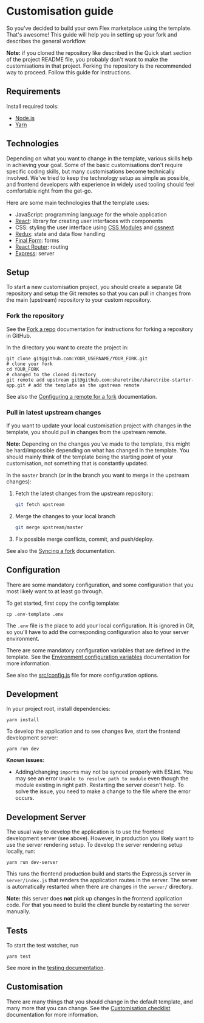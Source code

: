 # Customisation guide

So you've decided to build your own Flex marketplace using the template. That's awesome! This guide
will help you in setting up your fork and describes the general workflow.

**Note:** if you cloned the repository like described in the Quick start section of the project
README file, you probably don't want to make the customisations in that project. Forking the
repository is the recommended way to proceed. Follow this guide for instructions.

## Requirements

Install required tools:

* [Node.js](https://nodejs.org/)
* [Yarn](https://yarnpkg.com/)

## Technologies

Depending on what you want to change in the template, various skills help in achieving your goal.
Some of the basic customisations don't require specific coding skills, but many customisations
become technically involved. We've tried to keep the technology setup as simple as possible, and
frontend developers with experience in widely used tooling should feel comfortable right from the
get-go.

Here are some main technologies that the template uses:

* JavaScript: programming language for the whole application
* [React](https://reactjs.org/): library for creating user interfaces with components
* CSS: styling the user interface using [CSS Modules](https://github.com/css-modules/css-modules)
  and [cssnext](http://cssnext.io/)
* [Redux](https://redux.js.org/): state and data flow handling
* [Final Form](https://github.com/final-form/final-form): forms
* [React Router](https://reacttraining.com/react-router/): routing
* [Express](https://expressjs.com/): server

## Setup

To start a new customisation project, you should create a separate Git repository and setup the Git
remotes so that you can pull in changes from the main (upstream) repository to your custom
repository.

### Fork the repository

See the [Fork a repo](https://help.github.com/articles/fork-a-repo/) documentation for instructions
for forking a repository in GitHub.

In the directory you want to create the project in:

    git clone git@github.com:YOUR_USERNAME/YOUR_FORK.git                         # clone your fork
    cd YOUR_FORK                                                                 # changed to the cloned directory
    git remote add upstream git@github.com:sharetribe/sharetribe-starter-app.git # add the template as the upstream remote

See also the
[Configuring a remote for a fork](https://help.github.com/articles/configuring-a-remote-for-a-fork/)
documentation.

### Pull in latest upstream changes

If you want to update your local customisation project with changes in the template, you should pull
in changes from the upstream remote.

**Note:** Depending on the changes you've made to the template, this might be hard/impossible
depending on what has changed in the template. You should mainly think of the template being the
starting point of your customisation, not something that is constantly updated.

In the `master` branch (or in the branch you want to merge in the upstream changes):

1.  Fetch the latest changes from the upstream repository:

    ```sh
    git fetch upstream
    ```

1.  Merge the changes to your local branch

    ```sh
    git merge upstream/master
    ```

1.  Fix possible merge conflicts, commit, and push/deploy.

See also the [Syncing a fork](https://help.github.com/articles/syncing-a-fork/) documentation.

## Configuration

There are some mandatory configuration, and some configuration that you most likely want to at least
go through.

To get started, first copy the config template:

    cp .env-template .env

The `.env` file is the place to add your local configuration. It is ignored in Git, so you'll have
to add the corresponding configuration also to your server environment.

There are some mandatory configuration variables that are defined in the template. See the
[Environment configuration variables](env.md) documentation for more information.

See also the [src/config.js](../src/config.js) file for more configuration options.

## Development

In your project root, install dependencies:

    yarn install

To develop the application and to see changes live, start the frontend development server:

    yarn run dev

**Known issues:**

* Adding/changing `import`s may not be synced properly with ESLint. You may see an error
  `Unable to resolve path to module` even though the module existing in right path. Restarting the
  server doesn't help. To solve the issue, you need to make a change to the file where the error
  occurs.

## Development Server

The usual way to develop the application is to use the frontend development server (see above).
However, in production you likely want to use the server rendering setup. To develop the server
rendering setup locally, run:

    yarn run dev-server

This runs the frontend production build and starts the Express.js server in `server/index.js` that
renders the application routes in the server. The server is automatically restarted when there are
changes in the `server/` directory.

**Note:** this server does **not** pick up changes in the frontend application code. For that you
need to build the client bundle by restarting the server manually.

## Tests

To start the test watcher, run

    yarn test

See more in the [testing documentation](docs/testing.md).

## Customisation

There are many things that you should change in the default template, and many more that you can
change. See the [Customisation checklist](customisation-checklist.md) documentation for more
information.
